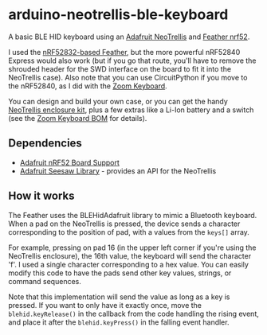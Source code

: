# arduino-neotrellis-ble-keyboard

A basic BLE HID keyboard using an [Adafruit NeoTrellis](https://learn.adafruit.com/adafruit-neotrellis) and [Feather nrf52](https://learn.adafruit.com/bluefruit-nrf52-feather-learning-guide).

I used the [nRF52832-based Feather](https://www.adafruit.com/product/3406), but the more powerful nRF52840 Express would also work (but if you go that route, you'll have to remove the shrouded header for the SWD interface on the board to fit it into the NeoTrellis case). Also note that you can use CircuitPython if you move to the nRF52840, as I did with the [Zoom Keyboard](https://github.com/stonehippo/zoom-keyboard).

You can design and build your own case, or you can get the handy [NeoTrellis enclosure kit](https://www.adafruit.com/product/4339), plus a few extras like a Li-Ion battery and a switch (see the [Zoom Keyboard BOM](https://github.com/stonehippo/zoom-keyboard#bill-of-materials) for details).

## Dependencies

- [Adafruit nRF52 Board Support](https://learn.adafruit.com/bluefruit-nrf52-feather-learning-guide/arduino-bsp-setup)
- [Adafruit Seesaw Library](https://github.com/adafruit/Adafruit_Seesaw) - provides an API for the NeoTrellis

## How it works

The Feather uses the BLEHidAdafruit library to mimic a Bluetooth keyboard. When a pad on the NeoTrellis is pressed, the device sends a character corresponding to the position of pad, with a values from the `keys[]` array.

For example, pressing on pad 16 (in the upper left corner if you're using the NeoTrellis enclosure), the 16th value, the keyboard will send the character 'f'. I used a single character corresponding to a hex value. You can easily modify this code to have the pads send other key values, strings, or command sequences.

Note that this implementation will send the value as long as a key is pressed. If you want to only have it exactly once, move the `blehid.keyRelease()` in the callback from the code handling the rising event, and place it after the `blehid.keyPress()` in the falling event handler.
